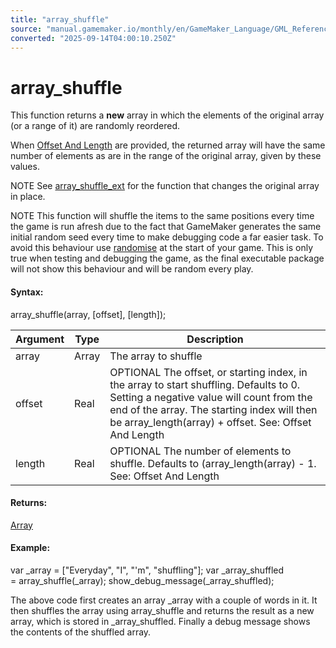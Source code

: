 ```yaml
---
title: "array_shuffle"
source: "manual.gamemaker.io/monthly/en/GameMaker_Language/GML_Reference/Variable_Functions/array_shuffle.htm"
converted: "2025-09-14T04:00:10.250Z"
---
```


# array\_shuffle

This function returns a **new** array in which the elements of the original array (or a range of it) are randomly reordered.

When [Offset And Length](Array_Functions.htm#h1) are provided, the returned array will have the same number of elements as are in the range of the original array, given by these values.

NOTE See [array\_shuffle\_ext](array_shuffle_ext.md) for the function that changes the original array in place.

NOTE This function will shuffle the items to the same positions every time the game is run afresh due to the fact that GameMaker generates the same initial random seed every time to make debugging code a far easier task. To avoid this behaviour use [randomise](../Maths_And_Numbers/Number_Functions/randomise.md) at the start of your game. This is only true when testing and debugging the game, as the final executable package will not show this behaviour and will be random every play.

#### Syntax:

array\_shuffle(array, \[offset\], \[length\]);

| Argument | Type | Description |
| --- | --- | --- |
| array | Array | The array to shuffle |
| offset | Real | OPTIONAL The offset, or starting index, in the array to start shuffling. Defaults to 0. Setting a negative value will count from the end of the array. The starting index will then be array_length(array) + offset. See: Offset And Length |
| length | Real | OPTIONAL The number of elements to shuffle. Defaults to (array_length(array) - 1. See: Offset And Length |

#### Returns:

[Array](../../GML_Overview/Arrays.md)

#### Example:

var \_array = \["Everyday", "I", "'m", "shuffling"\];
var \_array\_shuffled = array\_shuffle(\_array);
show\_debug\_message(\_array\_shuffled);

The above code first creates an array \_array with a couple of words in it. It then shuffles the array using array\_shuffle and returns the result as a new array, which is stored in \_array\_shuffled. Finally a debug message shows the contents of the shuffled array.